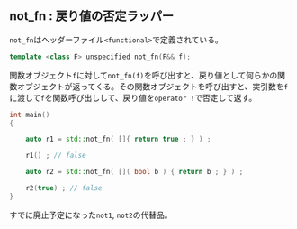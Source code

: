 ## not_fn : 戻り値の否定ラッパー

`not_fn`はヘッダーファイル`<functional>`で定義されている。

~~~c++
template <class F> unspecified not_fn(F&& f);
~~~

関数オブジェクト`f`に対して`not_fn(f)`を呼び出すと、戻り値として何らかの関数オブジェクトが返ってくる。その関数オブジェクトを呼び出すと、実引数を`f`に渡して`f`を関数呼び出しして、戻り値を`operator !`で否定して返す。

~~~cpp
int main()
{

    auto r1 = std::not_fn( []{ return true ; } ) ;

    r1() ; // false

    auto r2 = std::not_fn( []( bool b ) { return b ; } ) ;

    r2(true) ; // false
}
~~~

すでに廃止予定になった`not1`, `not2`の代替品。
